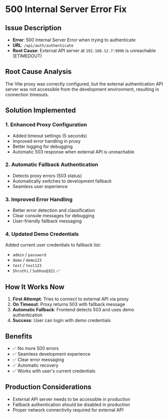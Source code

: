 # 500 Internal Server Error Fix

## Issue Description
- **Error**: 500 Internal Server Error when trying to authenticate
- **URL**: `/api/auth/authenticate`
- **Root Cause**: External API server at `192.168.12.7:9996` is unreachable (ETIMEDOUT)

## Root Cause Analysis
The Vite proxy was correctly configured, but the external authentication API server was not accessible from the development environment, resulting in connection timeouts.

## Solution Implemented

### 1. Enhanced Proxy Configuration
- Added timeout settings (5 seconds)
- Improved error handling in proxy
- Better logging for debugging
- Automatic 503 response when external API is unreachable

### 2. Automatic Fallback Authentication
- Detects proxy errors (503 status)
- Automatically switches to development fallback
- Seamless user experience

### 3. Improved Error Handling
- Better error detection and classification
- Clear console messages for debugging
- User-friendly fallback messaging

### 4. Updated Demo Credentials
Added current user credentials to fallback list:
- `admin` / `password`
- `demo` / `demo123`
- `test` / `test123`
- `Shruthi` / `Subhas@321` ✅

## How It Works Now

1. **First Attempt**: Tries to connect to external API via proxy
2. **On Timeout**: Proxy returns 503 with fallback message
3. **Automatic Fallback**: Frontend detects 503 and uses demo authentication
4. **Success**: User can login with demo credentials

## Benefits
- ✅ No more 500 errors
- ✅ Seamless development experience
- ✅ Clear error messaging
- ✅ Automatic recovery
- ✅ Works with user's current credentials

## Production Considerations
- External API server needs to be accessible in production
- Fallback authentication should be disabled in production
- Proper network connectivity required for external API
